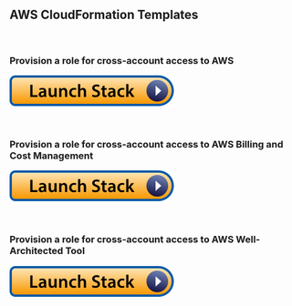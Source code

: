## AWS CloudFormation Templates

&nbsp;&nbsp;

### Provision a role for cross-account access to AWS

[![Launch Stack](../img/cfls.svg)](https://console.aws.amazon.com/cloudformation/home?region=eu-west-1#/stacks/new?stackName=stPartnerBilling&templateURL=https://artl-cfn.s3-eu-west-1.amazonaws.com/cross-account-access.yaml)

&nbsp;&nbsp;

### Provision a role for cross-account access to AWS Billing and Cost Management

[![Launch Stack](../img/cfls.svg)](https://console.aws.amazon.com/cloudformation/home?region=eu-west-1#/stacks/new?stackName=stPartnerBilling&templateURL=https://artl-cfn.s3-eu-west-1.amazonaws.com/cross-account-billing.yaml)

&nbsp;&nbsp;

### Provision a role for cross-account access to AWS Well-Architected Tool

[![Launch Stack](../img/cfls.svg)](https://console.aws.amazon.com/cloudformation/home?region=eu-west-1#/stacks/new?stackName=stPartnerWAR&templateURL=https://artl-cfn.s3-eu-west-1.amazonaws.com/cross-account-war.yaml)

